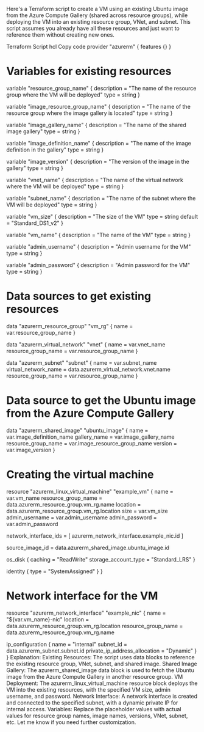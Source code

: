 Here's a Terraform script to create a VM using an existing Ubuntu image from the Azure Compute Gallery (shared across resource groups), while deploying the VM into an existing resource group, VNet, and subnet. This script assumes you already have all these resources and just want to reference them without creating new ones.

Terraform Script
hcl
Copy code
provider "azurerm" {
  features {}
}

# Variables for existing resources
variable "resource_group_name" {
  description = "The name of the resource group where the VM will be deployed"
  type        = string
}

variable "image_resource_group_name" {
  description = "The name of the resource group where the image gallery is located"
  type        = string
}

variable "image_gallery_name" {
  description = "The name of the shared image gallery"
  type        = string
}

variable "image_definition_name" {
  description = "The name of the image definition in the gallery"
  type        = string
}

variable "image_version" {
  description = "The version of the image in the gallery"
  type        = string
}

variable "vnet_name" {
  description = "The name of the virtual network where the VM will be deployed"
  type        = string
}

variable "subnet_name" {
  description = "The name of the subnet where the VM will be deployed"
  type        = string
}

variable "vm_size" {
  description = "The size of the VM"
  type        = string
  default     = "Standard_DS1_v2"
}

variable "vm_name" {
  description = "The name of the VM"
  type        = string
}

variable "admin_username" {
  description = "Admin username for the VM"
  type        = string
}

variable "admin_password" {
  description = "Admin password for the VM"
  type        = string
}

# Data sources to get existing resources
data "azurerm_resource_group" "vm_rg" {
  name = var.resource_group_name
}

data "azurerm_virtual_network" "vnet" {
  name                = var.vnet_name
  resource_group_name = var.resource_group_name
}

data "azurerm_subnet" "subnet" {
  name                 = var.subnet_name
  virtual_network_name = data.azurerm_virtual_network.vnet.name
  resource_group_name  = var.resource_group_name
}

# Data source to get the Ubuntu image from the Azure Compute Gallery
data "azurerm_shared_image" "ubuntu_image" {
  name                = var.image_definition_name
  gallery_name        = var.image_gallery_name
  resource_group_name = var.image_resource_group_name
  version             = var.image_version
}

# Creating the virtual machine
resource "azurerm_linux_virtual_machine" "example_vm" {
  name                = var.vm_name
  resource_group_name = data.azurerm_resource_group.vm_rg.name
  location            = data.azurerm_resource_group.vm_rg.location
  size                = var.vm_size
  admin_username      = var.admin_username
  admin_password      = var.admin_password

  network_interface_ids = [
    azurerm_network_interface.example_nic.id
  ]

  source_image_id = data.azurerm_shared_image.ubuntu_image.id

  os_disk {
    caching              = "ReadWrite"
    storage_account_type = "Standard_LRS"
  }

  identity {
    type = "SystemAssigned"
  }
}

# Network interface for the VM
resource "azurerm_network_interface" "example_nic" {
  name                = "${var.vm_name}-nic"
  location            = data.azurerm_resource_group.vm_rg.location
  resource_group_name = data.azurerm_resource_group.vm_rg.name

  ip_configuration {
    name                          = "internal"
    subnet_id                     = data.azurerm_subnet.subnet.id
    private_ip_address_allocation = "Dynamic"
  }
}
Explanation:
Existing Resources: The script uses data blocks to reference the existing resource group, VNet, subnet, and shared image.
Shared Image Gallery: The azurerm_shared_image data block is used to fetch the Ubuntu image from the Azure Compute Gallery in another resource group.
VM Deployment: The azurerm_linux_virtual_machine resource block deploys the VM into the existing resources, with the specified VM size, admin username, and password.
Network Interface: A network interface is created and connected to the specified subnet, with a dynamic private IP for internal access.
Variables:
Replace the placeholder values with actual values for resource group names, image names, versions, VNet, subnet, etc.
Let me know if you need further customization.

